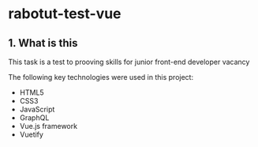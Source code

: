# rabotut-test-vue

## 1. What is this

This task is a test to prooving skills for junior front-end developer vacancy

The following key technologies were used in this project:
- HTML5
- CSS3
- JavaScript
- GraphQL
- Vue.js framework
- Vuetify
